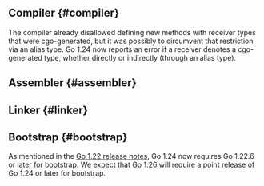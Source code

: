 ## Compiler {#compiler}

<!-- go.dev/issue/60725, go.dev/issue/57926 -->
The compiler already disallowed defining new methods with receiver types that were
cgo-generated, but it was possibly to circumvent that restriction via an alias type.
Go 1.24 now reports an error if a receiver denotes a cgo-generated type, whether
directly or indirectly (through an alias type).

## Assembler {#assembler}

## Linker {#linker}

## Bootstrap {#bootstrap}

<!-- go.dev/issue/64751 -->
As mentioned in the [Go 1.22 release notes](/doc/go1.22#bootstrap), Go 1.24 now requires
Go 1.22.6 or later for bootstrap.
We expect that Go 1.26 will require a point release of Go 1.24 or later for bootstrap.
